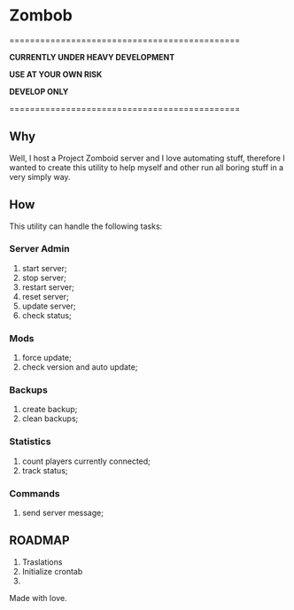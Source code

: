 # Zombob

=============================================

**CURRENTLY UNDER HEAVY DEVELOPMENT**

**USE AT YOUR OWN RISK**

**DEVELOP ONLY**

=============================================

## Why
Well, I host a Project Zomboid server and I love automating stuff, therefore I wanted to create this utility to help myself and other run all boring stuff in a very simply way.

## How
This utility can handle the following tasks:

### Server Admin
1. start server;
2. stop server;
3. restart server;
4. reset server;
5. update server;
6. check status;

### Mods
1. force update;
2. check version and auto update;

### Backups
1. create backup;
2. clean backups;

### Statistics
1. count players currently connected;
2. track status;

### Commands
1. send server message;

## ROADMAP

1. Traslations
2. Initialize crontab
3. 

Made with love.
